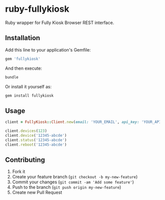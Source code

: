 # ruby-fullykiosk

Ruby wrapper for Fully Kiosk Browser REST interface.

## Installation

Add this line to your application's Gemfile:

```ruby
gem 'fullykiosk'
```

And then execute:

```bash
bundle
```

Or install it yourself as:

```bash
gem install fullykiosk
```

## Usage

```ruby
client = FullyKiosk::Client.new(email: 'YOUR_EMAIL', api_key: 'YOUR_API_KEY')

client.devices(123)
client.device('12345-abcde')
client.status('12345-abcde')
client.reboot('12345-abcde')
```

## Contributing

1. Fork it
2. Create your feature branch (`git checkout -b my-new-feature`)
3. Commit your changes (`git commit -am 'Add some feature'`)
4. Push to the branch (`git push origin my-new-feature`)
5. Create new Pull Request

